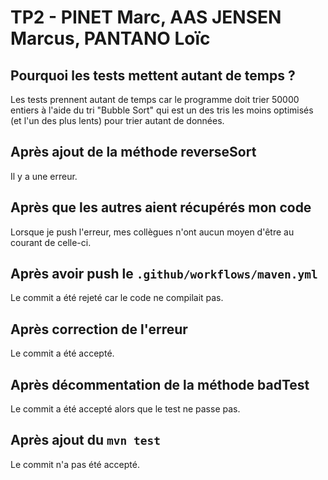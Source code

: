 # TP2 - PINET Marc, AAS JENSEN Marcus, PANTANO Loïc

## Pourquoi les tests mettent autant de temps ?
Les tests prennent autant de temps car le programme doit trier 50000 entiers à l'aide du tri "Bubble Sort" qui est un des tris les moins optimisés (et l'un des plus lents) pour trier autant de données.

## Après ajout de la méthode reverseSort
Il y a une erreur.

## Après que les autres aient récupérés mon code
Lorsque je push l'erreur, mes collègues n'ont aucun moyen d'être au courant de celle-ci.

## Après avoir push le `.github/workflows/maven.yml`
Le commit a été rejeté car le code ne compilait pas.

## Après correction de l'erreur
Le commit a été accepté.

## Après décommentation de la méthode badTest
Le commit a été accepté alors que le test ne passe pas.

## Après ajout du `mvn test`
Le commit n'a pas été accepté.
